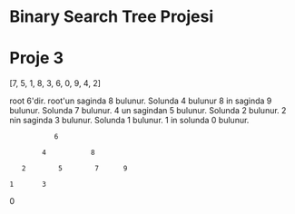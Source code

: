# Binary Search Tree Projesi
# Proje 3

[7, 5, 1, 8, 3, 6, 0, 9, 4, 2]  

root 6'dir. root'un saginda 8 bulunur. Solunda 4 bulunur
8 in saginda 9 bulunur. Solunda 7 bulunur. 4 un sagindan 5 bulunur. Solunda 2 bulunur.
2 nin saginda 3 bulunur. Solunda 1 bulunur.
1 in solunda 0 bulunur.

		       6

	      	4	        8

       2        5	     7	    9

    1       3

0